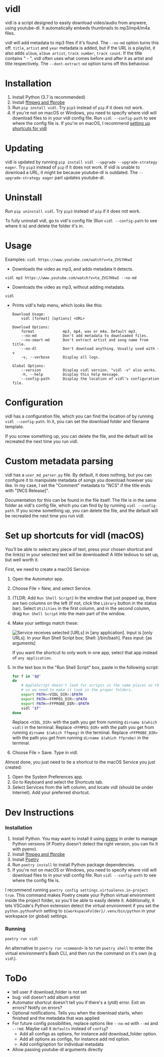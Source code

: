 # vidl
vidl is a script designed to easily download video/audio from anywere, using youtube-dl. It automatically embeds thumbnails to mp3/mp4/m4a files.

vidl will add metadata to mp3 files if it's found. The `--no-md` option turns this off.
`title`, `artist` and `year` metadata is added, but if the URL is a playlist, it also adds `album`, `album artist`, `track number`, `track count`.
If the title contains " - ", vidl often uses what comes before and after it as artist and title respectively. The `--dont-extract-md` option turns off this behaviour.

# Installation
1. Install Python (3.7 is recommended)
2. Install [ffmpeg and ffprobe](https://www.ffmpeg.org/)
3. Run `pip install vidl`. Try `pip3` instead of `pip` if it does not work.
4. If you're not on macOS or Windows, you need to specify where vidl will download files to in your vidl config file. Run `vidl --config-path` to see where the config file is.
If you're on macOS, I recommend [setting up shortcuts for vidl](#macos-shortcut-setup)

# Updating
vidl is updated by running `pip install vidl --upgrade --upgrade-strategy eager`. Try `pip3` instead of `pip` if it does not work.
If vidl is unable to download a URL, it might be because youtube-dl is outdated. The `--upgrade-strategy eager` part updates youtube-dl.

# Uninstall
Run `pip uninstall vidl`. Try `pip3` instead of `pip` if it does not work.

To fully uninstall vidl, go to vidl's config file (Run `vidl --config-path` to see where it is) and delete the folder it's in.

# Usage
Examples:
`vidl https://www.youtube.com/watch?v=ta_ZVS7HkwI`
- Downloads the video as mp3, and adds metadata it detects.

`vidl mp3 https://www.youtube.com/watch?v=ta_ZVS7HkwI --no-md`
- Downloads the video as mp3, without adding metadata.

`vidl`
- Prints vidl's help menu, which looks like this:
    ```
    Download Usage:
        vidl [format] [options] <URL>

    Download Options:
        format             mp3, mp4, wav or m4a. Default mp3.
        --no-md            Don't add metadata to downloaded files.
        --no-smart-md      Don't extract artist and song name from title.
        --no-dl            Don't download anything. Usually used with -v
        -v, --verbose      Display all logs.

    Global Options:
        --version          Display vidl version. "vidl -v" also works.
        -h, --help         Display this help message.
        --config-path      Display the location of vidl's configuration file.
    ```

# Configuration
vidl has a configuration file, which you can find the location of by running `vidl --config-path`. In it, you can set the download folder and filename template.

If you screw something up, you can delete the file, and the default will be recreated the next time you run vidl.

# Custom metadata parsing

vidl has a `user_md_parser.py` file. By default, it does nothing, but you can configure it to manipulate metadata of songs you download however you like. In my case, I set the "Comment" metadata to "NCS" if the title ends with "[NCS Release]".

Documentation for this can be found in the file itself. The file is in the same folder as vidl's config file, which you can find by by running `vidl --config-path`. If you screw something up, you can delete the file, and the default will be recreated the next time you run vidl.

# <a name="#macos-shortcut-setup"></a>Set up shortcuts for vidl (macOS)
You'll be able to select any piece of text, press your chosen shortcut and the link(s) in your selected text will be downloaded! A little tedious to set up, but well worth it.

First, we need to create a macOS Service:
1. Open the Automator app.
2. Choose File > New, and select Service.
3. (TLDR; Add `Run Shell Script`) In the window that just popped up, there are two columns on the left (if not, click the `Library` button in the status bar). Select `Utilities` in the first column, and in the second column, drag `Run Shell Script` into the main part of the window.
4. Make your settings match these:
    
    ![Service receives selected [URLs] in [any application]. Input is [only URLs]. In your Run Shell Script box; Shell: [/bin/bash]. Pass input: [as arguments]](https://raw.githubusercontent.com/SpectralKH/vidl/master/macos-service-screenshot.png)
    
    If you want the shortcut to only work in one app, select that app instead of `any application`.
5. In the text box in the "Run Shell Script" box, paste in the following script:
    ```bash
    for f in "$@"
    do
        # AppleScript doesn't look for scripts in the same places as the terminal,
        # so we need to make it look in the proper folders.
        export PATH=<VIDL_DIR>:$PATH
        export PATH=<FFMPEG_DIR>:$PATH
        export PATH=<FFPROBE_DIR>:$PATH
        vidl "$f"
    done
    ```
    Replace `<VIDL_DIR>` with the path you get from running `dirname $(which vidl)` in the terminal.
    Replace `<FFMPEG_DIR>` with the path you get from running `dirname $(which ffmpeg)` in the terminal.
    Replace `<FFPROBE_DIR>` with the path you get from running `dirname $(which ffprobe)` in the terminal.
6. Choose File > Save. Type in vidl.

Almost done, you just need to tie a shortcut to the macOS Service you just created:
1. Open the System Preferences app.
2. Go to Keyboard and select the Shortcuts tab.
3. Select Services from the left column, and locate vidl (should be under Internet). Add your preferred shortcut.

# Dev Instructions

### Installation
1. Install Python. You may want to install it using [pyenv](https://github.com/pyenv/pyenv) in order to manage Python versions (If Poetry doesn't detect the right version, you can fix it with pyenv).
2. Install [ffmpeg and ffprobe](https://www.ffmpeg.org/)
3. Install [Poetry](https://poetry.eustace.io)
4. Run `poetry install` to install Python package dependencies.
5. If you're not on macOS or Windows, you need to specify where vidl will download files to in your vidl config file. Run `vidl --config-path` to see where the config file is.

I recommend running `poetry config settings.virtualenvs.in-project true`. This command makes Poetry create your Python virtual environment inside the project folder, so you'll be able to easily delete it. Additionally, it lets VSCode's Python extension detect the virtual environment if you set the `python.pythonPath` setting to `${workspaceFolder}/.venv/bin/python` in your workspace (or global) settings.

### Running
```
poetry run vidl
```

An alternative to `poetry run <command>` is to run `poetry shell` to enter the virtual environment's Bash CLI, and then run the command on it's own (e.g `vidl`).

# ToDo
- tell user if download_folder is not set
- bug: vidl doesn't add album artist
- Automator shortcut doesn't tell you if there's a (ytdl) error. Exit on errors? Notify on errors?
- Optional notifications. Tells you when the download starts, when finished and the metadata that was applied
- For future config possibilities, replace options like `--no-md` with `--md` and `--!md`. Maybe call it `defaults` instead of `config`?
    - Add all configs as options, for instance add download_folder option.
    - Add all options as configs, for instance add md option. 
    - Add config/option for individual metadata
- Allow passing youtube-dl arguments directly
